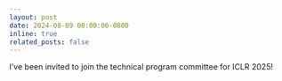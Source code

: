 ```yaml
---
layout: post
date: 2024-08-09 00:00:00-0800
inline: true
related_posts: false
---
```


I’ve been invited to join the technical program committee for ICLR 2025!
